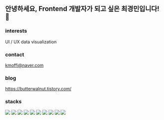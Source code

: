 ## 안녕하세요, Frontend 개발자가 되고 싶은 최경민입니다!🙌

### interests
UI / UX
data visualization

### contact
kmoffi@naver.com

### blog
https://butterwalnut.tistory.com/

### stacks
<div>
<img src="http://img.shields.io/badge/-JavaScript-F7DF1E?style=flat&logo=JavaScript&logoColor=white" />
<img src="http://img.shields.io/badge/-Python-3776AB?style=flat&logo=Python&logoColor=white" />
<img src="http://img.shields.io/badge/-HTML5-E34F26?style=flat&logo=HTML5&logoColor=white" />
<img src="http://img.shields.io/badge/-CSS3-1572B6?style=flat&logo=CSS3&logoColor=white" />
<img src="http://img.shields.io/badge/-React-61DAFB?style=flat&logo=React&logoColor=white" />
<img src="http://img.shields.io/badge/-Redux-764ABC?style=flat&logo=Redux&logoColor=white" />
<img src="http://img.shields.io/badge/-styled components-DB7093?style=flat&logo=styled-components&logoColor=white" />
<img src="http://img.shields.io/badge/-Git-F05032?style=flat&logo=Git&logoColor=white" />
<img src="http://img.shields.io/badge/-GitHub-181717?style=flat&logo=GitHub&logoColor=white" />
<img src="http://img.shields.io/badge/-Amazon S3-569A31?style=flat&logo=Amazon S3&logoColor=white" />
</div>  
